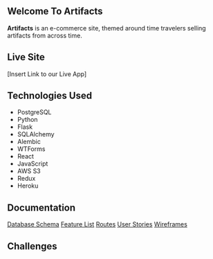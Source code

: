 ## Welcome To Artifacts
**Artifacts** is an e-commerce site, themed around time travelers selling artifacts from across time. 

## Live Site
[Insert Link to our Live App]
 
## Technologies Used
-   PostgreSQL
-   Python
-   Flask
-   SQLAlchemy
-   Alembic
-   WTForms
-   React
-   JavaScript
-   AWS S3
-   Redux
-   Heroku

## Documentation
[Database Schema](https://github.com/dchen284/artifacts/wiki/Database-Schema)
[Feature List](https://github.com/dchen284/artifacts/wiki/Feature-List)
[Routes](https://github.com/dchen284/artifacts/wiki/Routes)
[User Stories](https://github.com/dchen284/artifacts/wiki/User-Stories)
[Wireframes](https://github.com/dchen284/artifacts/wiki/Wireframes)

## Challenges
